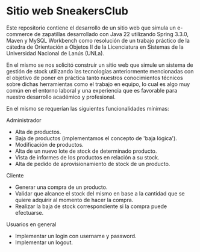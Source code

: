 # Sitio web SneakersClub

Este repositorio contiene el desarrollo de un sitio web que simula un e-commerce de zapatillas desarrollado con Java 22 utilizando Spring 3.3.0, Maven y MySQL Workbench como resolución de un trabajo práctico de la cátedra de Orientación a Objetos II de la Licenciatura en Sistemas de la Universidad Nacional de Lanús (UNLa).

En el mismo se nos solicitó construir un sitio web que simule un sistema de gestión de stock utilizando las tecnologías anteriormente mencionadas con el objetivo de poner en práctica tanto nuestros conocimientos técnicos sobre dichas herramientas como el trabajo en equipo, lo cual es algo muy común en el entorno laboral y una experiencia que es favorable para nuestro desarrollo académico y profesional.

En el mismo se requerían las siguientes funcionalidades mínimas:

Administrador
- Alta de productos.
- Baja de productos (implementamos el concepto de 'baja lógica').
- Modificación de productos.
- Alta de un nuevo lote de stock de determinado producto.
- Vista de informes de los productos en relación a su stock.
- Alta de pedido de aprovisionamiento de stock de un producto.

Cliente
- Generar una compra de un producto.
- Validar que alcance el stock del mismo en base a la cantidad que se quiere adquirir al momento de hacer la compra.
- Realizar la baja de stock correspondiente si la compra puede efectuarse.

Usuarios en general
- Implementar un login con username y password.
- Implementar un logout.

